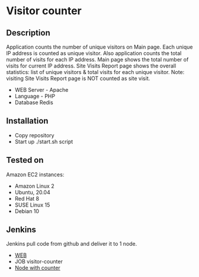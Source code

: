 # Visitor counter
## Description
Application counts the number of unique visitors on Main page.
Each unique IP address is counted as unique visitor. Also application counts the total number of visits for each IP address.
Main page shows the total number of visits for current IP address.
Site Visits Report page shows the overall statistics: list of unique visitors & total visits for each unique visitor.
Note: visiting Site Visits Report page is NOT counted as site visit.

- WEB Server - Apache 
- Language - PHP
- Database Redis
## Installation
- Copy repository
- Start up ./start.sh script
## Tested on
Amazon EC2 instances:
- Amazon Linux 2
- Ubuntu, 20.04
- Red Hat 8
- SUSE Linux 15
- Debian 10
## Jenkins
Jenkins pull code from github and deliver it to 1 node.

- [WEB](http://jenkins.romalap.com/)
- JOB visitor-counter
- [Node with counter](http://141.147.49.184/)